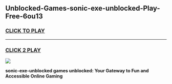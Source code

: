 
## Unblocked-Games-sonic-exe-unblocked-Play-Free-6ou13
<h3>
<a href="https://premium76.site?title=sonic-exe-unblocked&ref=10A">CLICK TO PLAY</a></h3>
<hr>

<h3>
<a href="https://premium76.site?title=sonic-exe-unblocked&ref=10A">CLICK 2 PLAY</a>
  
</h3>

<a href="https://premium76.site?title=sonic-exe-unblocked&ref=10A"><img src="https://clearcache.store/games.png"></a>


**sonic-exe-unblocked games unblocked: Your Gateway to Fun and Accessible Online Gaming**
